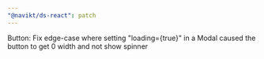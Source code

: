 ```yaml
---
"@navikt/ds-react": patch
---
```


Button: Fix edge-case where setting "loading={true}" in a Modal caused the button to get 0 width and not show spinner
